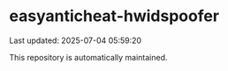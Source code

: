 # easyanticheat-hwidspoofer

Last updated: 2025-07-04 05:59:20

This repository is automatically maintained.
